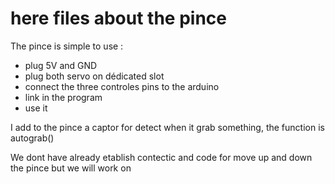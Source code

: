# here files about the pince

The pince is simple to use :

-	plug 5V and GND 
-	plug both servo on dédicated slot
-	connect the three controles pins to the arduino
-	link in the program
-	use it



I add to the pince a captor for detect when it grab something, the function is autograb()

We dont have already etablish contectic and code for move up and down the pince but we will work on
